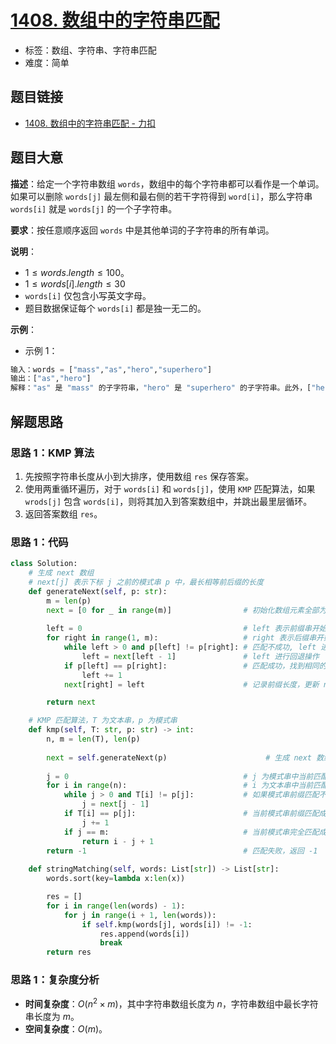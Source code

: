 # [1408. 数组中的字符串匹配](https://leetcode.cn/problems/string-matching-in-an-array/)

- 标签：数组、字符串、字符串匹配
- 难度：简单

## 题目链接

- [1408. 数组中的字符串匹配 - 力扣](https://leetcode.cn/problems/string-matching-in-an-array/)

## 题目大意

**描述**：给定一个字符串数组 `words`，数组中的每个字符串都可以看作是一个单词。如果可以删除 `words[j]` 最左侧和最右侧的若干字符得到 `word[i]`，那么字符串 `words[i]` 就是 `words[j]` 的一个子字符串。

**要求**：按任意顺序返回 `words` 中是其他单词的子字符串的所有单词。

**说明**：

- $1 \le words.length \le 100$。
- $1 \le words[i].length \le 30$
- `words[i]` 仅包含小写英文字母。
- 题目数据保证每个 `words[i]` 都是独一无二的。

**示例**：

- 示例 1：

```python
输入：words = ["mass","as","hero","superhero"]
输出：["as","hero"]
解释："as" 是 "mass" 的子字符串，"hero" 是 "superhero" 的子字符串。此外，["hero","as"] 也是有效的答案。
```

## 解题思路

### 思路 1：KMP 算法

1. 先按照字符串长度从小到大排序，使用数组 `res` 保存答案。
2. 使用两重循环遍历，对于 `words[i]` 和 `words[j]`，使用 `KMP` 匹配算法，如果 `wrods[j]` 包含 `words[i]`，则将其加入到答案数组中，并跳出最里层循环。
3. 返回答案数组 `res`。

### 思路 1：代码

```python
class Solution:
    # 生成 next 数组
    # next[j] 表示下标 j 之前的模式串 p 中，最长相等前后缀的长度
    def generateNext(self, p: str):
        m = len(p)
        next = [0 for _ in range(m)]                # 初始化数组元素全部为 0
        
        left = 0                                    # left 表示前缀串开始所在的下标位置
        for right in range(1, m):                   # right 表示后缀串开始所在的下标位置
            while left > 0 and p[left] != p[right]: # 匹配不成功, left 进行回退, left == 0 时停止回退
                left = next[left - 1]               # left 进行回退操作
            if p[left] == p[right]:                 # 匹配成功，找到相同的前后缀，先让 left += 1，此时 left 为前缀长度
                left += 1
            next[right] = left                      # 记录前缀长度，更新 next[right], 结束本次循环, right += 1

        return next

    # KMP 匹配算法，T 为文本串，p 为模式串
    def kmp(self, T: str, p: str) -> int:
        n, m = len(T), len(p)
        
        next = self.generateNext(p)                      # 生成 next 数组
        
        j = 0                                       # j 为模式串中当前匹配的位置
        for i in range(n):                          # i 为文本串中当前匹配的位置
            while j > 0 and T[i] != p[j]:           # 如果模式串前缀匹配不成功, 将模式串进行回退, j == 0 时停止回退
                j = next[j - 1]
            if T[i] == p[j]:                        # 当前模式串前缀匹配成功，令 j += 1，继续匹配
                j += 1
            if j == m:                              # 当前模式串完全匹配成功，返回匹配开始位置
                return i - j + 1
        return -1                                   # 匹配失败，返回 -1
        
    def stringMatching(self, words: List[str]) -> List[str]:
        words.sort(key=lambda x:len(x))

        res = []
        for i in range(len(words) - 1):
            for j in range(i + 1, len(words)):
                if self.kmp(words[j], words[i]) != -1:
                    res.append(words[i])           
                    break
        return res
```

### 思路 1：复杂度分析

- **时间复杂度**：$O(n^2 \times m)$，其中字符串数组长度为 $n$，字符串数组中最长字符串长度为 $m$。
- **空间复杂度**：$O(m)$。
